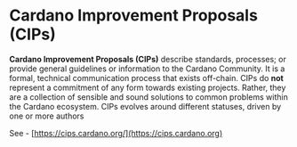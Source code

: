 # Cardano Improvement Proposals (CIPs)

**Cardano Improvement Proposals (CIPs)** describe standards, processes; or provide general guidelines or information to the Cardano Community. It is a formal, technical communication process that exists off-chain. CIPs do **not** represent a commitment of any form towards existing projects. Rather, they are a collection of sensible and sound solutions to common problems within the Cardano ecosystem. CIPs evolves around different statuses, driven by one or more authors

See - [https://cips.cardano.org/](https://cips.cardano.org)

